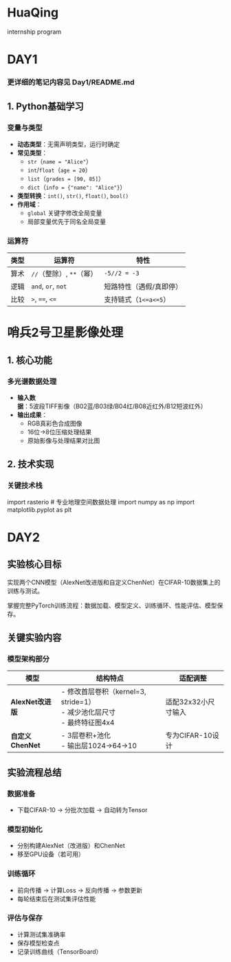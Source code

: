 # HuaQing
internship program

# DAY1
### 更详细的笔记内容见 Day1/README.md
## 1. Python基础学习

### 变量与类型
- **动态类型**：无需声明类型，运行时确定
- **常见类型**：
  - `str`（`name = "Alice"`）
  - `int`/`float`（`age = 20`）
  - `list`（`grades = [90, 85]`）
  - `dict`（`info = {"name": "Alice"}`）
- **类型转换**：`int()`, `str()`, `float()`, `bool()`
- **作用域**：
  - `global` 关键字修改全局变量
  - 局部变量优先于同名全局变量

### 运算符
| 类型       | 运算符                      | 特性                  |
|------------|----------------------------|-----------------------|
| 算术       | `//`（整除）, `**`（幂）    | `-5//2 = -3`          |
| 逻辑       | `and`, `or`, `not`          | 短路特性（遇假/真即停）|
| 比较       | `>`, `==`, `<=`             | 支持链式（`1<=a<=5`） |



# 哨兵2号卫星影像处理

## 1. 核心功能

### 多光谱数据处理
- **输入数据**：5波段TIFF影像（B02蓝/B03绿/B04红/B08近红外/B12短波红外）
- **输出成果**：
  - RGB真彩色合成图像
  - 16位→8位压缩处理结果
  - 原始影像与处理结果对比图

## 2. 技术实现

### 关键技术栈

import rasterio  # 专业地理空间数据处理
import numpy as np
import matplotlib.pyplot as plt

# DAY2
## 实验核心目标
实现两个CNN模型（AlexNet改进版和自定义ChenNet）在CIFAR-10数据集上的训练与测试。

掌握完整PyTorch训练流程：数据加载、模型定义、训练循环、性能评估、模型保存。

## 关键实验内容

### 模型架构部分

| 模型               | 结构特点                                                                 | 适配调整                   |
|--------------------|--------------------------------------------------------------------------|----------------------------|
| **AlexNet改进版**   | - 修改首层卷积（kernel=3, stride=1）<br> - 减少池化层尺寸<br> - 最终特征图4x4 | 适配32x32小尺寸输入        |
| **自定义ChenNet**   | - 3层卷积+池化<br> - 输出层1024→64→10                                  | 专为CIFAR-10设计            |

## 实验流程总结

### 数据准备

- 下载CIFAR-10 → 分批次加载 → 自动转为Tensor

### 模型初始化

- 分别构建AlexNet（改进版）和ChenNet
- 移至GPU设备（若可用）

### 训练循环

- 前向传播 → 计算Loss → 反向传播 → 参数更新
- 每轮结束后在测试集评估性能

### 评估与保存

- 计算测试集准确率
- 保存模型检查点
- 记录训练曲线（TensorBoard）

